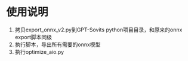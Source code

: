 # 使用说明

1. 拷贝export_onnx_v2.py到GPT-Sovits python项目目录，和原来的onnx export脚本同级
2. 执行脚本，导出所有需要的onnx模型
3. 执行optimize_aio.py